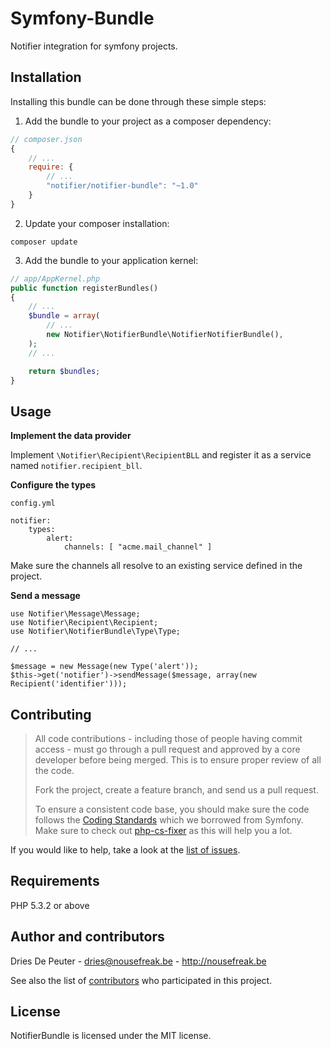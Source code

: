 Symfony-Bundle
==============

Notifier integration for symfony projects.

Installation
------------

Installing this bundle can be done through these simple steps:

1. Add the bundle to your project as a composer dependency:
  ```javascript
  // composer.json
  {
      // ...
      require: {
          // ...
          "notifier/notifier-bundle": "~1.0"
      }
  }
  ```

2. Update your composer installation:
  ```shell
  composer update
  ````

3. Add the bundle to your application kernel:
  ```php
  // app/AppKernel.php
  public function registerBundles()
  {
      // ...
      $bundle = array(
          // ...
          new Notifier\NotifierBundle\NotifierNotifierBundle(),
      );
      // ...
  
      return $bundles;
  }
  ```

Usage
-----

**Implement the data provider**

Implement `\Notifier\Recipient\RecipientBLL` and register it as a service named `notifier.recipient_bll`.

**Configure the types**

`config.yml`

```
notifier:
    types:
        alert:
            channels: [ "acme.mail_channel" ]
```

Make sure the channels all resolve to an existing service defined in the project.

**Send a message**

```
use Notifier\Message\Message;
use Notifier\Recipient\Recipient;
use Notifier\NotifierBundle\Type\Type;

// ...

$message = new Message(new Type('alert'));
$this->get('notifier')->sendMessage($message, array(new Recipient('identifier')));
```

Contributing
------------

> All code contributions - including those of people having commit access - must
> go through a pull request and approved by a core developer before being
> merged. This is to ensure proper review of all the code.
>
> Fork the project, create a feature branch, and send us a pull request.
>
> To ensure a consistent code base, you should make sure the code follows
> the [Coding Standards](http://symfony.com/doc/2.0/contributing/code/standards.html)
> which we borrowed from Symfony.
> Make sure to check out [php-cs-fixer](https://github.com/fabpot/PHP-CS-Fixer) as this will help you a lot.

If you would like to help, take a look at the [list of issues](http://github.com/Notifier/NotifierBundle/issues).

Requirements
------------

PHP 5.3.2 or above

Author and contributors
-----------------------

Dries De Peuter - <dries@nousefreak.be> - <http://nousefreak.be>

See also the list of [contributors](https://github.com/Notifier/NotifierBundle/contributors) who participated in this project.

License
-------

NotifierBundle is licensed under the MIT license.
